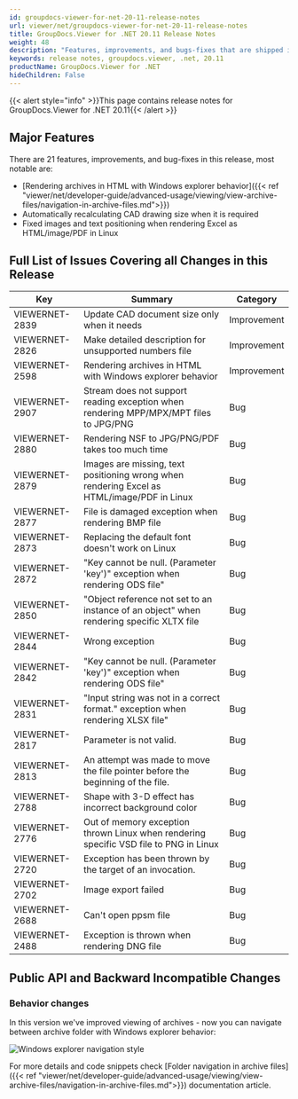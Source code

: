 ```yaml
---
id: groupdocs-viewer-for-net-20-11-release-notes
url: viewer/net/groupdocs-viewer-for-net-20-11-release-notes
title: GroupDocs.Viewer for .NET 20.11 Release Notes
weight: 48
description: "Features, improvements, and bugs-fixes that are shipped in GroupDocs.Viewer for .NET 20.11"
keywords: release notes, groupdocs.viewer, .net, 20.11
productName: GroupDocs.Viewer for .NET
hideChildren: False
---
```

{{< alert style="info" >}}This page contains release notes for GroupDocs.Viewer for .NET 20.11{{< /alert >}}

## Major Features  

There are 21 features, improvements, and bug-fixes in this release, most notable are:

* [Rendering archives in HTML with Windows explorer behavior]({{< ref "viewer/net/developer-guide/advanced-usage/viewing/view-archive-files/navigation-in-archive-files.md">}})
* Automatically recalculating CAD drawing size when it is required
* Fixed images and text positioning when rendering Excel as HTML/image/PDF in Linux

## Full List of Issues Covering all Changes in this Release

| Key | Summary | Category |
| --- | --- | --- |
|VIEWERNET-2839|Update CAD document size only when it needs|Improvement|
|VIEWERNET-2826|Make detailed description for unsupported numbers file|Improvement|
|VIEWERNET-2598|Rendering archives in HTML with Windows explorer behavior|Improvement|
|VIEWERNET-2907|Stream does not support reading exception when rendering MPP/MPX/MPT files to JPG/PNG|Bug|
|VIEWERNET-2880|Rendering NSF to JPG/PNG/PDF takes too much time|Bug|
|VIEWERNET-2879|Images are missing, text positioning wrong when rendering Excel as HTML/image/PDF in Linux|Bug|
|VIEWERNET-2877|File is damaged exception when rendering BMP file|Bug|
|VIEWERNET-2873|Replacing the default font doesn't work on Linux|Bug|
|VIEWERNET-2872|"Key cannot be null. (Parameter 'key')" exception when rendering ODS file"|Bug|
|VIEWERNET-2850|"Object reference not set to an instance of an object" when rendering specific XLTX file|Bug|
|VIEWERNET-2844|Wrong exception|Bug|
|VIEWERNET-2842|"Key cannot be null. (Parameter 'key')" exception when rendering ODS file"|Bug|
|VIEWERNET-2831|"Input string was not in a correct format." exception when rendering XLSX file"|Bug|
|VIEWERNET-2817|Parameter is not valid.|Bug|
|VIEWERNET-2813|An attempt was made to move the file pointer before the beginning of the file.|Bug|
|VIEWERNET-2788|Shape with 3-D effect has incorrect background color|Bug|
|VIEWERNET-2776|Out of memory exception thrown Linux when rendering specific VSD file to PNG in Linux|Bug|
|VIEWERNET-2720|Exception has been thrown by the target of an invocation.|Bug|
|VIEWERNET-2702|Image export failed|Bug|
|VIEWERNET-2688|Can't open ppsm file|Bug|
|VIEWERNET-2488|Exception is thrown when rendering DNG file|Bug|

## Public API and Backward Incompatible Changes

### Behavior changes

In this version we've improved viewing of archives - now you can navigate between archive folder with Windows explorer behavior:

![Windows explorer navigation style](viewer/net/images/navigation-in-archive-files/navigation.gif)

For more details and code snippets check [Folder navigation in archive files]({{< ref "viewer/net/developer-guide/advanced-usage/viewing/view-archive-files/navigation-in-archive-files.md">}}) documentation article.
